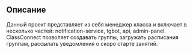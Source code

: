 ## Описание
Данный проект представляет из себя менеджер класса и включает в несколько частей: notification-service, tgbot, api, admin-panel.
ClassConnect позволяет создавать группы, загружать расписания группам, рассылать уведомления о скоро старте занятий.
